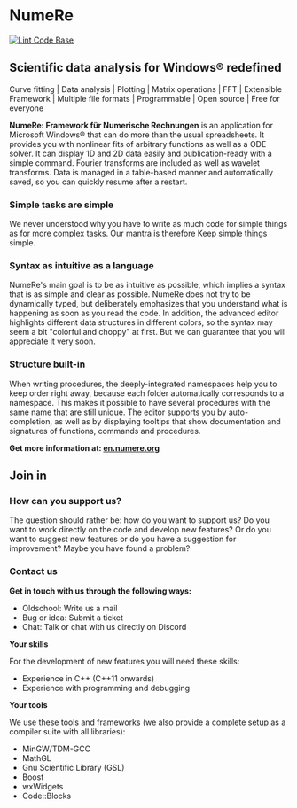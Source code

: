 # NumeRe
[![Lint Code Base](https://github.com/numere-org/NumeRe/actions/workflows/super-linter.yml/badge.svg)](https://github.com/numere-org/NumeRe/actions/workflows/super-linter.yml)
## Scientific data analysis for Windows® redefined

Curve fitting | Data analysis | Plotting | Matrix operations | FFT | Extensible Framework | Multiple file formats | Programmable | Open source | Free for everyone

**NumeRe: Framework für Numerische Rechnungen** is an application for Microsoft Windows® that can do more than the usual spreadsheets. It provides you with
nonlinear fits of arbitrary functions as well as a ODE solver. It can display 1D and 2D data easily and publication-ready with a simple command. Fourier
transforms are included as well as wavelet transforms. Data is managed in a table-based manner and automatically saved, so you can quickly resume after a
restart.

### Simple tasks are simple

We never understood why you have to write as much code for simple things as for more complex tasks. Our mantra is therefore Keep simple things simple.

### Syntax as intuitive as a language

NumeRe's main goal is to be as intuitive as possible, which implies a syntax that is as simple and clear as possible. NumeRe does not try to be dynamically
typed, but deliberately emphasizes that you understand what is happening as soon as you read the code. In addition, the advanced editor highlights different
data structures in different colors, so the syntax may seem a bit "colorful and choppy" at first. But we can guarantee that you will appreciate it very soon.

### Structure built-in

When writing procedures, the deeply-integrated namespaces help you to keep order right away, because each folder automatically corresponds to a namespace.
This makes it possible to have several procedures with the same name that are still unique. The editor supports you by auto-completion, as well as by
displaying tooltips that show documentation and signatures of functions, commands and procedures.

**Get more information at: [en.numere.org](https://en.numere.org)**

## Join in

### How can you support us?

The question should rather be: how do you want to support us? Do you want to work directly on the code and develop new features? Or do you want to suggest
new features or do you have a suggestion for improvement? Maybe you have found a problem?

### Contact us

**Get in touch with us through the following ways:**
- Oldschool: Write us a mail
- Bug or idea: Submit a ticket
- Chat: Talk or chat with us directly on Discord

**Your skills**

For the development of new features you will need these skills:
- Experience in C++ (C++11 onwards)
- Experience with programming and debugging

**Your tools**

We use these tools and frameworks (we also provide a complete setup as a compiler suite with all libraries):
- MinGW/TDM-GCC
- MathGL
- Gnu Scientific Library (GSL)
- Boost
- wxWidgets
- Code::Blocks
